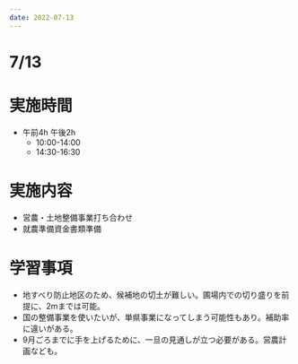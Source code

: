 ```yaml
---
date: 2022-07-13
---
```

# 7/13
# 実施時間
-  午前4h 午後2h
    - 10:00-14:00
    - 14:30-16:30
# 実施内容
- 営農・土地整備事業打ち合わせ
- 就農準備資金書類準備
# 学習事項
- 地すべり防止地区のため、候補地の切土が難しい。圃場内での切り盛りを前提に、2mまでは可能。
- 国の整備事業を使いたいが、単県事業になってしまう可能性もあり。補助率に違いがある。
- 9月ごろまでに手を上げるために、一旦の見通しが立つ必要がある。営農計画なども。
